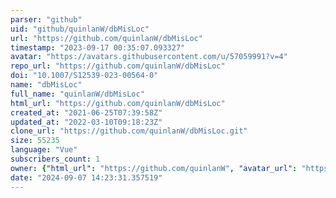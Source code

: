 ```yaml
---
parser: "github"
uid: "github/quinlanW/dbMisLoc"
url: "https://github.com/quinlanW/dbMisLoc"
timestamp: "2023-09-17 00:35:07.093327"
avatar: "https://avatars.githubusercontent.com/u/57059991?v=4"
repo_url: "https://github.com/quinlanW/dbMisLoc"
doi: "10.1007/S12539-023-00564-0"
name: "dbMisLoc"
full_name: "quinlanW/dbMisLoc"
html_url: "https://github.com/quinlanW/dbMisLoc"
created_at: "2021-06-25T07:39:58Z"
updated_at: "2022-03-10T09:18:23Z"
clone_url: "https://github.com/quinlanW/dbMisLoc.git"
size: 55235
language: "Vue"
subscribers_count: 1
owner: {"html_url": "https://github.com/quinlanW", "avatar_url": "https://avatars.githubusercontent.com/u/57059991?v=4", "login": "quinlanW", "type": "User"}
date: "2024-09-07 14:23:31.357519"
---
```

